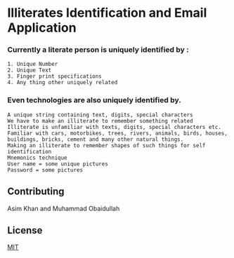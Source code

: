 # Illiterates Identification and Email Application 


###  Currently a literate person is uniquely identified by :
    1. Unique Number
    2. Unique Text
    3. Finger print specifications
    4. Any thing other uniquely related 


### Even technologies are also uniquely identified by.
    A unique string containing text, digits, special characters
    We have to make an illiterate to remember something related
    Illiterate is unfamiliar with texts, digits, special characters etc.
    Familiar with cars, motorbikes, trees, rivers, animals, birds, houses, buildings, bricks, cement and many other natural things.
    Making an illiterate to remember shapes of such things for self identification
    Mnemonics technique  
    User name = some unique pictures
    Password = some pictures 


## Contributing
Asim Khan and Muhammad Obaidullah

## License
[MIT](https://choosealicense.com/licenses/mit/)
